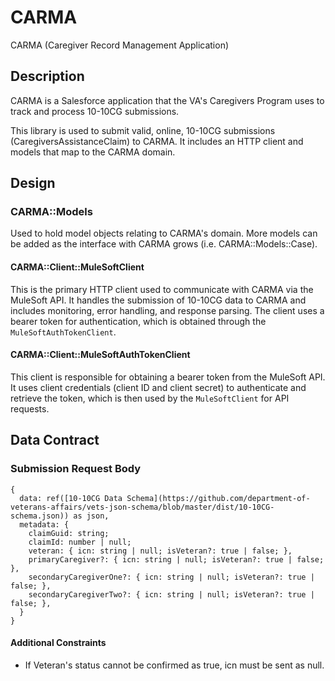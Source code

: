 # CARMA

CARMA (Caregiver Record Management Application)

## Description

CARMA is a Salesforce application that the VA's Caregivers Program uses to track and process 10-10CG submissions.

This library is used to submit valid, online, 10-10CG submissions (CaregiversAssistanceClaim) to CARMA. It includes an HTTP client and models that map to the CARMA domain.

## Design

### CARMA::Models

Used to hold model objects relating to CARMA's domain. More models can be added as the interface with CARMA grows (i.e. CARMA::Models::Case).

#### CARMA::Client::MuleSoftClient

This is the primary HTTP client used to communicate with CARMA via the MuleSoft API. It handles the submission of 10-10CG data to CARMA and includes monitoring, error handling, and response parsing. The client uses a bearer token for authentication, which is obtained through the `MuleSoftAuthTokenClient`.

#### CARMA::Client::MuleSoftAuthTokenClient

This client is responsible for obtaining a bearer token from the MuleSoft API. It uses client credentials (client ID and client secret) to authenticate and retrieve the token, which is then used by the `MuleSoftClient` for API requests.

## Data Contract

### Submission Request Body

```
{
  data: ref([10-10CG Data Schema](https://github.com/department-of-veterans-affairs/vets-json-schema/blob/master/dist/10-10CG-schema.json)) as json,
  metadata: {
    claimGuid: string;
    claimId: number | null;
    veteran: { icn: string | null; isVeteran?: true | false; },
    primaryCaregiver?: { icn: string | null; isVeteran?: true | false; },
    secondaryCaregiverOne?: { icn: string | null; isVeteran?: true | false; },
    secondaryCaregiverTwo?: { icn: string | null; isVeteran?: true | false; },
  }
}
```

#### Additional Constraints

- If Veteran's status cannot be confirmed as true, icn must be sent as null.
